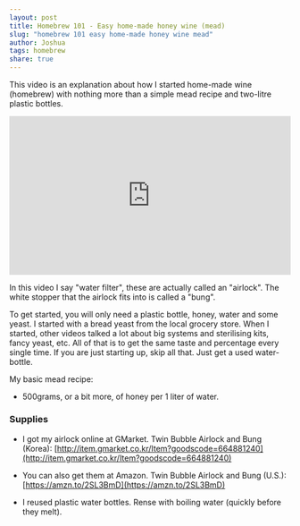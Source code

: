 ```yaml
---
layout: post
title: Homebrew 101 - Easy home-made honey wine (mead)
slug: "homebrew 101 easy home-made honey wine mead"
author: Joshua
tags: homebrew
share: true
---
```


This video is an explanation about how I started home-made wine (homebrew) with nothing more than a simple mead recipe and two-litre plastic bottles.

<style>.embed-container { position: relative; padding-bottom: 56.25%; height: 0; overflow: hidden; max-width: 100%; } .embed-container iframe, .embed-container object, .embed-container embed { position: absolute; top: 0; left: 0; width: 100%; height: 100%; }</style><div class='embed-container'><iframe src='https://www.youtube.com/embed/6bn0M0CTo2Q' frameborder='0' allowfullscreen></iframe></div>

In this video I say "water filter", these are actually called an "airlock".
The white stopper that the airlock fits into is called a "bung".

To get started, you will only need a plastic bottle, honey, water and some yeast. I started with a bread yeast from the local grocery store. When I started, other videos talked a lot about big systems and sterilising kits, fancy yeast, etc. All of that is to get the same taste and percentage every single time. If you are just starting up, skip all that. Just get a used water-bottle.

My basic mead recipe:
* 500grams, or a bit more, of honey per 1 liter of water.

### Supplies
* I got my airlock online at GMarket. Twin Bubble Airlock and Bung (Korea):
[http://item.gmarket.co.kr/Item?goodscode=664881240](http://item.gmarket.co.kr/Item?goodscode=664881240)

* You can also get them at Amazon. Twin Bubble Airlock and Bung (U.S.):
[https://amzn.to/2SL3BmD](https://amzn.to/2SL3BmD)

* I reused plastic water bottles. Rense with boiling water (quickly before they melt).



